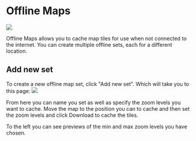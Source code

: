 # Offline Maps

![](../../assets/settings/OfflineMaps.jpg)

Offline Maps allows you to cache map tiles for use when not connected to the internet. You can create multiple offline sets, each for a different location.

## Add new set

To create a new offline map set, click "Add new set". Which will take you to this page: ![](../../assets/settings/OfflineMapsAdd.jpg)

From here you can name you set as well as specify the zoom levels you want to cache. Move the map to the position you can to cache and then set the zoom levels and click Download to cache the tiles.

To the left you can see previews of the min and max zoom levels you have chosen.